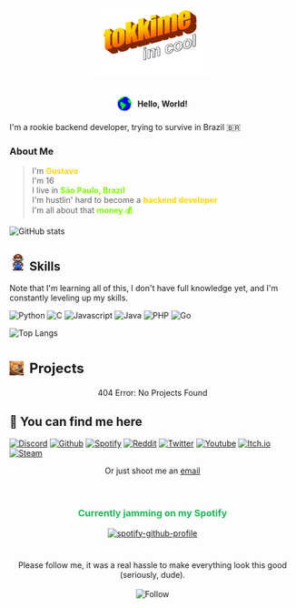 
<p align="center">
  <img src="images/tokkime.png" width="200">
</p>

<br>

<div style="display: flex; justify-content: center; align-items: center; margin-bottom: 20px;">
  <img src="images/Earth.gif" width="25px" style="margin-right: 10px;">
  <span><b>Hello, World!</b></span>
</div>



I'm a rookie backend developer, trying to survive in Brazil 🇧🇷

### About Me

>I'm <span style="color: #FFD700;"><b>Gustavo</b></span><br>
>I'm 16<br>
>I live in <span style="color: #7CFC00;"><b>São Paulo, Brazil</b></span><br>
>I'm hustlin' hard to become a <span style="color: #FFD700;"><b>backend developer</b></span><br>
>I'm all about that <span style="color: #7CFC00;"><b>money 💰</b></span>



![GitHub stats](https://github-readme-stats.vercel.app/api?username=tokkime&show_icons=true&hide_border=true&theme=dark)

## <img src="images/Mario_Hello_Big.gif" width="30px"> Skills
Note that I'm learning all of this, I don't have full knowledge yet, and I'm constantly leveling up my skills.

![Python](https://img.shields.io/badge/Python-3776AB?style=for-the-badge&logo=python&logoColor=white)
![C](https://img.shields.io/badge/C-00599C?style=for-the-badge&logo=c&logoColor=white)
![Javascript](https://img.shields.io/badge/JavaScript-F7DF1E?style=for-the-badge&logo=javascript&logoColor=black)
![Java](https://img.shields.io/badge/Java-ED8B00?style=for-the-badge&logo=openjdk&logoColor=white)
![PHP](https://img.shields.io/badge/PHP-777BB4?style=for-the-badge&logo=php&logoColor=white)
![Go](https://img.shields.io/badge/Go-00ADD8?style=for-the-badge&logo=go&logoColor=white)

![Top Langs](https://github-readme-stats.vercel.app/api/top-langs/?username=tokkime&theme=dark&hide_border=true)

#

<div style="display: flex; align-items: center; margin-bottom: 20px;">
  <img src="images/Cat.gif" width="25px" style="margin-right: 10px;">
  <span><b style="font-size: 24px;">Projects</b></span>
</div>

<div align="center">404 Error: No Projects Found</div>



## 📍 You can find me here

[![Discord](https://img.shields.io/badge/Discord-7289DA?style=for-the-badge&logo=discord&logoColor=white)](https://discord.gg/wV2xXm3ZcB)
[![Github](https://img.shields.io/badge/GitHub-100000?style=for-the-badge&logo=github&logoColor=white)](https://github.com/tokkime)
[![Spotify](https://img.shields.io/badge/Spotify-1ED760?&style=for-the-badge&logo=spotify&logoColor=white)](https://open.spotify.com/user/31535nzkr26cnpdl24ekm3xycfpq)
[![Reddit](https://img.shields.io/badge/Reddit-FF4500?style=for-the-badge&logo=reddit&logoColor=white)](https://www.reddit.com/user/twkkime)
[![Twitter](https://img.shields.io/badge/Twitter-1DA1F2?style=for-the-badge&logo=twitter&logoColor=white)](https://twitter.com/tokkime197046)
[![Youtube](https://img.shields.io/badge/YouTube-FF0000?style=for-the-badge&logo=youtube&logoColor=white)](https://www.youtube.com/channel/UCXdwjAoueZtA9QEAgDFxdhg)
[![Itch.io](https://img.shields.io/badge/Itch.io-FA5C5C?style=for-the-badge&logo=itchdotio&logoColor=white)](https://twkkime.itch.io/)
[![Steam](https://img.shields.io/badge/Steam-000000?style=for-the-badge&logo=steam&logoColor=white)](https://steamcommunity.com/id/tokkime/)

<div align="center">
  Or just shoot me an <a href="mailto:tu9jomx4@duck.com">email</a>
</div>


<br>

#

<div align="center">
  <h3 style="color: #1DB954;">Currently jamming on my Spotify</h3>
  <a href="https://spotify-github-profile.vercel.app/api/view?uid=31535nzkr26cnpdl24ekm3xycfpq&redirect=true">
    <img src="https://spotify-github-profile.vercel.app/api/view?uid=31535nzkr26cnpdl24ekm3xycfpq&cover_image=true&theme=compact&show_offline=true&background_color=121212&interchange=false" alt="spotify-github-profile">
  </a>
</div>

#

<div align="center">Please follow me, it was a real hassle to make everything look this good (seriously, dude).</div>

<br>
<div align="center">
  <img src="https://img.shields.io/github/followers/tokkime.svg?style=social&label=Follow&maxAge=2592000" alt="Follow">
</div>
